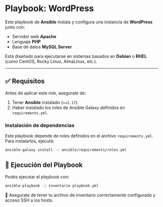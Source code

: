 # Playbook: WordPress

Este playbook de **Ansible** instala y configura una instancia de **WordPress** junto con:

- Servidor web **Apache**
- Lenguaje **PHP**
- Base de datos **MySQL Server**

Está diseñado para ejecutarse en sistemas basados en **Debian** o **RHEL** (como CentOS, Rocky Linux, AlmaLinux, etc.).

---

## ✅ Requisitos

Antes de aplicar este role, asegúrate de:

1. Tener **Ansible** instalado (`>=2.17`).
2. Haber instalado los roles de Ansible Galaxy definidos en `requirements.yml`.

### Instalación de dependencias

Este playbook depende de roles definidos en el archivo `requirements.yml`. Para instalarlos, ejecutá:

```bash
ansible-galaxy install -r ansible/requirements/roles.yml    
```

## 🚀 Ejecución del Playbook

Podés ejecutar el playbook con:

```bash
ansible-playbook -i inventario playbook.yml
```

🔧 Asegurate de tener tu archivo de inventario correctamente configurado y acceso SSH a los hosts.